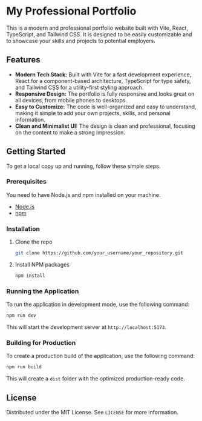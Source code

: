 # My Professional Portfolio

This is a modern and professional portfolio website built with Vite, React, TypeScript, and Tailwind CSS. It is designed to be easily customizable and to showcase your skills and projects to potential employers.

## Features

- **Modern Tech Stack:** Built with Vite for a fast development experience, React for a component-based architecture, TypeScript for type safety, and Tailwind CSS for a utility-first styling approach.
- **Responsive Design:** The portfolio is fully responsive and looks great on all devices, from mobile phones to desktops.
- **Easy to Customize:** The code is well-organized and easy to understand, making it simple to add your own projects, skills, and personal information.
- **Clean and Minimalist UI:** The design is clean and professional, focusing on the content to make a strong impression.

## Getting Started

To get a local copy up and running, follow these simple steps.

### Prerequisites

You need to have Node.js and npm installed on your machine.

- [Node.js](https://nodejs.org/)
- [npm](https://www.npmjs.com/get-npm)

### Installation

1. Clone the repo
   ```sh
   git clone https://github.com/your_username/your_repository.git
   ```
2. Install NPM packages
   ```sh
   npm install
   ```

### Running the Application

To run the application in development mode, use the following command:

```sh
npm run dev
```

This will start the development server at `http://localhost:5173`.

### Building for Production

To create a production build of the application, use the following command:

```sh
npm run build
```

This will create a `dist` folder with the optimized production-ready code.

## License

Distributed under the MIT License. See `LICENSE` for more information.
